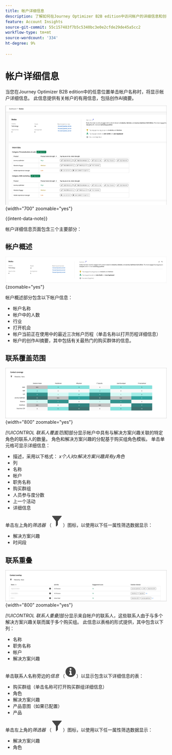 ```yaml
---
title: 帐户详细信息
description: 了解如何在Journey Optimizer B2B edition中访问帐户的详细信息和创作AI摘要。
feature: Account Insights
source-git-commit: 55c157483f7b5c5340bc3e0e2cfde29de45a5cc2
workflow-type: tm+mt
source-wordcount: '334'
ht-degree: 9%

---
```


# 帐户详细信息

当您在Journey Optimizer B2B edition中的任意位置单击帐户名称时，将显示帐户详细信息。 此信息提供有关帐户的有用信息，包括创作AI摘要。

![访问帐户详细信息](./assets/account-details.png){width="700" zoomable="yes"}

{{intent-data-note}}

帐户详细信息页面包含三个主要部分：

## 帐户概述

![帐户概述](./assets/details-page-account-overview.png){zoomable="yes"}

帐户概述部分包含以下帐户信息：

* 帐户名称
* 帐户中的人数
* 行业
* 打开机会
* 帐户当前正在使用中的最近三次帐户历程（单击名称以打开历程详细信息）
* 帐户的创作AI摘要，其中包括有关最热门的购买群体的信息。

## 联系覆盖范围

![帐户联系人覆盖范围](./assets/details-page-contact-coverage.png){width="800" zoomable="yes"}

_[!UICONTROL 联系人覆盖范围]_&#x200B;部分显示帐户中具有与解决方案兴趣关联的特定角色的联系人的数量。 角色和解决方案兴趣的分配基于购买组角色模板。 单击单元格可显示详细信息：

* 描述，采用以下格式： _x个人对z解决方案兴趣具有y角色_
* 列
* 名称
* 帐户
* 职务名称
* 购买群组
* 人员参与度分数
* 上一个活动
* 详细信息

单击左上角的&#x200B;_筛选器_ （![筛选器图标](../assets/do-not-localize/icon-filter.svg)）图标，以使用以下任一属性筛选数据显示：

* 解决方案兴趣
* 时间段

## 联系重叠

![帐户联系人重叠](./assets/details-page-contact-overlap.png){width="800" zoomable="yes"}

_[!UICONTROL 联系人重叠]_&#x200B;部分显示来自帐户的联系人，这些联系人由于与多个解决方案兴趣关联而属于多个购买组。 此信息以表格的形式提供，其中包含以下列：

* 名称
* 职务名称
* 帐户
* 解决方案兴趣

单击联系人名称旁边的&#x200B;_信息_ （![信息图标](../assets/do-not-localize/icon-info.svg)）以显示包含以下详细信息的表：

* 购买群组（单击名称可打开购买群组详细信息）
* 角色
* 解决方案兴趣
* 产品意图（如果已配置）
* 产品

单击左上角的&#x200B;_筛选器_ （![筛选器图标](../assets/do-not-localize/icon-filter.svg)）图标，以使用以下任一属性筛选数据显示：

* 解决方案兴趣
* 角色
